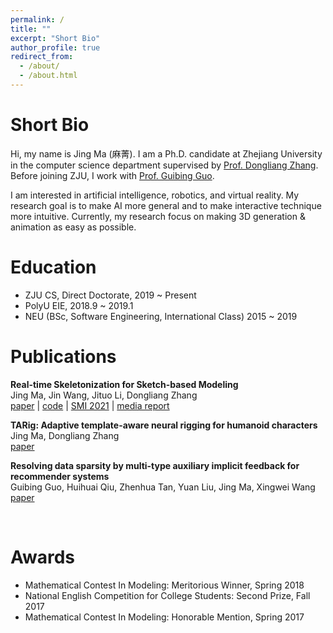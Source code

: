 ```yaml
---
permalink: /
title: ""
excerpt: "Short Bio"
author_profile: true
redirect_from: 
  - /about/
  - /about.html
---
```


Short Bio
======
Hi, my name is Jing Ma (麻菁). I am a Ph.D. candidate at Zhejiang University in the computer science department 
supervised by [Prof. Dongliang Zhang](https://person.zju.edu.cn/en/0012126#0). 
Before joining ZJU, I work with [Prof. Guibing Guo](https://guoguibing.github.io/).

I am interested in artificial intelligence, robotics, and virtual reality.
My research goal is to make AI more general and to make interactive technique more intuitive.
Currently, my research focus on making 3D generation & animation as easy as possible.

Education
======
- ZJU CS, Direct Doctorate, 2019 ~ Present
- PolyU EIE, 2018.9 ~ 2019.1
- NEU (BSc, Software Engineering, International Class) 2015 ~ 2019


Publications
======
__Real-time Skeletonization for Sketch-based Modeling__ <br/>
Jing Ma, Jin Wang, Jituo Li, Dongliang Zhang  <br/>
[paper](https://dl.acm.org/doi/abs/10.1016/j.cag.2021.11.005) | [code](https://github.com/jingma-git/RealSkel) | [SMI 2021](https://smi2021.github.io/) | [media report](https://baijiahao.baidu.com/s?id=1718376969935755339&wfr=spider&for=pc) <br/>

__TARig: Adaptive template-aware neural rigging for humanoid characters__ <br/>
Jing Ma, Dongliang Zhang <br/>
[paper](https://www.sciencedirect.com/science/article/pii/S0097849323000730) <br/>

__Resolving data sparsity by multi-type auxiliary implicit feedback for recommender systems__ <br/>
Guibing Guo, Huihuai Qiu, Zhenhua Tan, Yuan Liu, Jing Ma, Xingwei Wang <br/>
[paper](https://www.sciencedirect.com/science/article/pii/S0950705117304653) 

<br/>

Awards
======
- Mathematical Contest In Modeling: Meritorious Winner, Spring 2018
- National English Competition for College Students: Second Prize, Fall 2017
- Mathematical Contest In Modeling: Honorable Mention, Spring 2017

